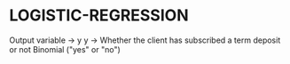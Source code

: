 # LOGISTIC-REGRESSION
Output variable -> y y -> Whether the client has subscribed a term deposit or not  Binomial ("yes" or "no")
